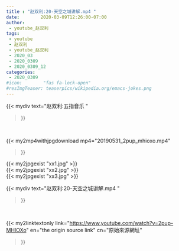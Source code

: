```yaml
---
title : "赵双利:20-天空之城讲解.mp4 "
date:        2020-03-09T12:26:00-07:00
author:
 - youtube_赵双利
tags:
 - youtube
 - 赵双利
 - youtube_赵双利
 - 2020_03
 - 2020_0309
 - 2020_0309_12
categories:
 - 2020_0309
#icon:        "fas fa-lock-open"
#resImgTeaser: teaserpics/wikipedia.org/emacs-jokes.png
---
```


{{< mydiv text="赵双利:五指音乐 "
>}}
<br>


{{< my2mp4withjpgdownload mp4="20190531_2pup_mhioxo.mp4"
>}}

{{< my2jpgexist "xx1.jpg" >}}<br>
{{< my2jpgexist "xx2.jpg" >}}<br>
{{< my2jpgexist "xx3.jpg" >}}<br>



{{< mydiv text="赵双利:20-天空之城讲解.mp4 "
>}}
<br>

{{< my2linktextonly link="https://www.youtube.com/watch?v=2pup-MHIOXo"
en="the origin source link" cn="原始來源網址"
>}}


<br>

